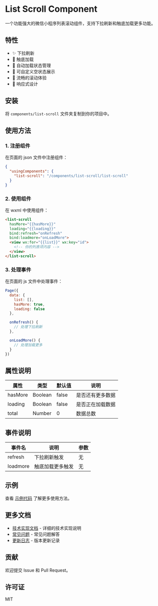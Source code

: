 # List Scroll Component

一个功能强大的微信小程序列表滚动组件，支持下拉刷新和触底加载更多功能。

## 特性

- ✨ 下拉刷新
- 📜 触底加载
- 🎯 自动加载状态管理
- 🎨 可自定义空状态展示
- 💫 流畅的滚动体验
- 📱 响应式设计

## 安装

将 `components/list-scroll` 文件夹复制到你的项目中。

## 使用方法

### 1. 注册组件

在页面的 json 文件中注册组件：

```json
{
  "usingComponents": {
    "list-scroll": "/components/list-scroll/list-scroll"
  }
}
```

### 2. 使用组件

在 wxml 中使用组件：

```html
<list-scroll 
  hasMore="{{hasMore}}"
  loading="{{loading}}"
  bind:refresh="onRefresh"
  bind:loadmore="onLoadMore">
  <view wx:for="{{list}}" wx:key="id">
    <!-- 你的列表项内容 -->
  </view>
</list-scroll>
```

### 3. 处理事件

在页面的 js 文件中处理事件：

```javascript
Page({
  data: {
    list: [],
    hasMore: true,
    loading: false
  },

  onRefresh() {
    // 处理下拉刷新
  },

  onLoadMore() {
    // 处理加载更多
  }
})
```

## 属性说明

| 属性 | 类型 | 默认值 | 说明 |
|------|------|--------|------|
| hasMore | Boolean | false | 是否还有更多数据 |
| loading | Boolean | false | 是否正在加载数据 |
| total | Number | 0 | 数据总数 |

## 事件说明

| 事件名 | 说明 | 参数 |
|--------|------|------|
| refresh | 下拉刷新触发 | 无 |
| loadmore | 触底加载更多触发 | 无 |

## 示例

查看 [示例代码](./example) 了解更多使用方法。

## 更多文档

- [技术实现文档](./TECHNICAL.md) - 详细的技术实现说明
- [常见问题](./FAQ.md) - 常见问题解答
- [更新日志](./CHANGELOG.md) - 版本更新记录

## 贡献

欢迎提交 Issue 和 Pull Request。

## 许可证

MIT
